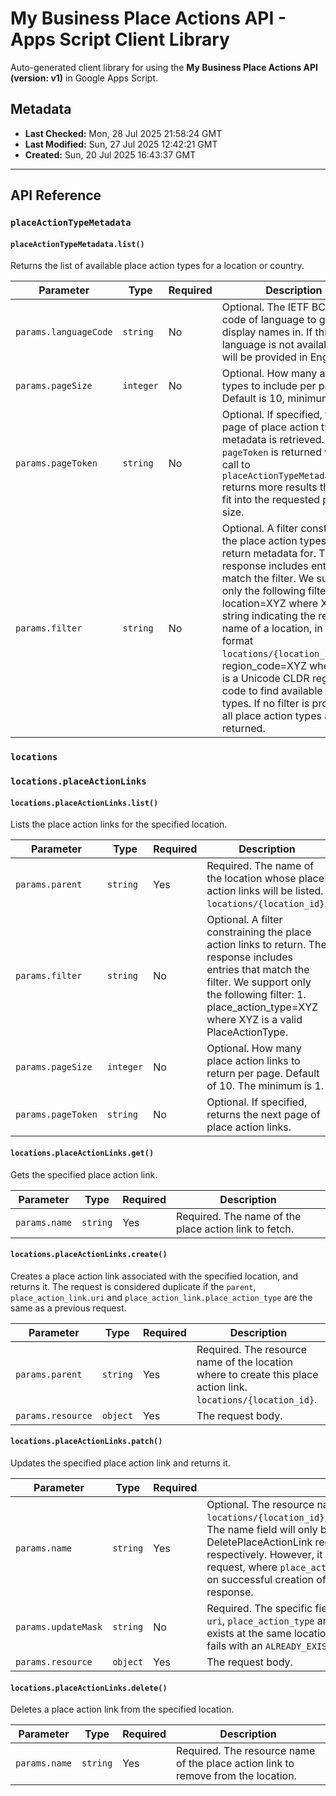 # My Business Place Actions API - Apps Script Client Library

Auto-generated client library for using the **My Business Place Actions API (version: v1)** in Google Apps Script.

## Metadata

- **Last Checked:** Mon, 28 Jul 2025 21:58:24 GMT
- **Last Modified:** Sun, 27 Jul 2025 12:42:21 GMT
- **Created:** Sun, 20 Jul 2025 16:43:37 GMT



---

## API Reference

### `placeActionTypeMetadata`

#### `placeActionTypeMetadata.list()`

Returns the list of available place action types for a location or country.

| Parameter | Type | Required | Description |
|---|---|---|---|
| `params.languageCode` | `string` | No | Optional. The IETF BCP-47 code of language to get display names in. If this language is not available, they will be provided in English. |
| `params.pageSize` | `integer` | No | Optional. How many action types to include per page. Default is 10, minimum is 1. |
| `params.pageToken` | `string` | No | Optional. If specified, the next page of place action type metadata is retrieved. The `pageToken` is returned when a call to `placeActionTypeMetadata.list` returns more results than can fit into the requested page size. |
| `params.filter` | `string` | No | Optional. A filter constraining the place action types to return metadata for. The response includes entries that match the filter. We support only the following filters: 1. location=XYZ where XYZ is a string indicating the resource name of a location, in the format `locations/{location_id}`. 2. region_code=XYZ where XYZ is a Unicode CLDR region code to find available action types. If no filter is provided, all place action types are returned. |

### `locations`

### `locations.placeActionLinks`

#### `locations.placeActionLinks.list()`

Lists the place action links for the specified location.

| Parameter | Type | Required | Description |
|---|---|---|---|
| `params.parent` | `string` | Yes | Required. The name of the location whose place action links will be listed. `locations/{location_id}`. |
| `params.filter` | `string` | No | Optional. A filter constraining the place action links to return. The response includes entries that match the filter. We support only the following filter: 1. place_action_type=XYZ where XYZ is a valid PlaceActionType. |
| `params.pageSize` | `integer` | No | Optional. How many place action links to return per page. Default of 10. The minimum is 1. |
| `params.pageToken` | `string` | No | Optional. If specified, returns the next page of place action links. |

#### `locations.placeActionLinks.get()`

Gets the specified place action link.

| Parameter | Type | Required | Description |
|---|---|---|---|
| `params.name` | `string` | Yes | Required. The name of the place action link to fetch. |

#### `locations.placeActionLinks.create()`

Creates a place action link associated with the specified location, and returns it. The request is considered duplicate if the `parent`, `place_action_link.uri` and `place_action_link.place_action_type` are the same as a previous request.

| Parameter | Type | Required | Description |
|---|---|---|---|
| `params.parent` | `string` | Yes | Required. The resource name of the location where to create this place action link. `locations/{location_id}`. |
| `params.resource` | `object` | Yes | The request body. |

#### `locations.placeActionLinks.patch()`

Updates the specified place action link and returns it.

| Parameter | Type | Required | Description |
|---|---|---|---|
| `params.name` | `string` | Yes | Optional. The resource name, in the format `locations/{location_id}/placeActionLinks/{place_action_link_id}`. The name field will only be considered in UpdatePlaceActionLink and DeletePlaceActionLink requests for updating and deleting links respectively. However, it will be ignored in CreatePlaceActionLink request, where `place_action_link_id` will be assigned by the server on successful creation of a new link and returned as part of the response. |
| `params.updateMask` | `string` | No | Required. The specific fields to update. The only editable fields are `uri`, `place_action_type` and `is_preferred`. If the updated link already exists at the same location with the same `place_action_type` and `uri`, fails with an `ALREADY_EXISTS` error. |
| `params.resource` | `object` | Yes | The request body. |

#### `locations.placeActionLinks.delete()`

Deletes a place action link from the specified location.

| Parameter | Type | Required | Description |
|---|---|---|---|
| `params.name` | `string` | Yes | Required. The resource name of the place action link to remove from the location. |